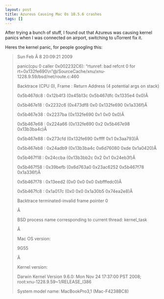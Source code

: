 ```yaml
---
layout: post
title: Azureus Causing Mac Os 10.5.6 crashes
tags: []
---
```


After trying a bunch of stuff, I found out that Azureus was causing
kernel panics when I was connected on airport, switching to uTorrent fix
it.

Heres the kernel panic, for people googling this:

<blockquote>
Sun Feb Â 8 20:09:21 2009

panic(cpu 0 caller 0x002232C6): “rtunref: bad refcnt 0 for
rt=0x132fe690\\n”@/SourceCache/xnu/xnu-1228.9.59/bsd/net/route.c:460

Backtrace (CPU 0), Frame : Return Address (4 potential args on stack)

0x5b467dc8 : 0x12b4f3 (0x45b13c 0x5b467dfc 0x1335e4 0x0)Â 

0x5b467e18 : 0x2232c6 (0x473df8 0x0 0x132fe690 0x1a336f)Â 

0x5b467e38 : 0x2237ba (0x132fe690 0x1 0x0 0x0)Â 

0x5b467e68 : 0x224a66 (0x132fe690 0x2 0x5b467e98 0x13b3ba4c)Â 

0x5b467e88 : 0x273cfd (0x132fe690 0xffff 0x1 0x3aa793)Â 

0x5b467eb8 : 0x24adb9 (0x13b3ba4c 0x6d76080 0xde 0x1a0420)Â 

0x5b467f18 : 0x24ccba (0x13b3bb2c 0x2 0x1 0x24eb3f)Â 

0x5b467f58 : 0x39befb (0x6d763a0 0x23ac6252 0x5b467f78 0x1a336f)Â 

0x5b467f78 : 0x13eed2 (0x0 0x0 0x0 0xbfffedc0)Â 

0x5b467fc8 : 0x1a017c (0x0 0x0 0x1a30b5 0x74ea2e8)Â 

Backtrace terminated-invalid frame pointer 0

Â 

BSD process name corresponding to current thread: kernel\_task

Â 

Mac OS version:

9G55

Â 

Kernel version:

Darwin Kernel Version 9.6.0: Mon Nov 24 17:37:00 PST 2008;
root:xnu-1228.9.59~1/RELEASE\_I386

System model name: MacBookPro3,1 (Mac-F4238BC8)

</blockquote>

